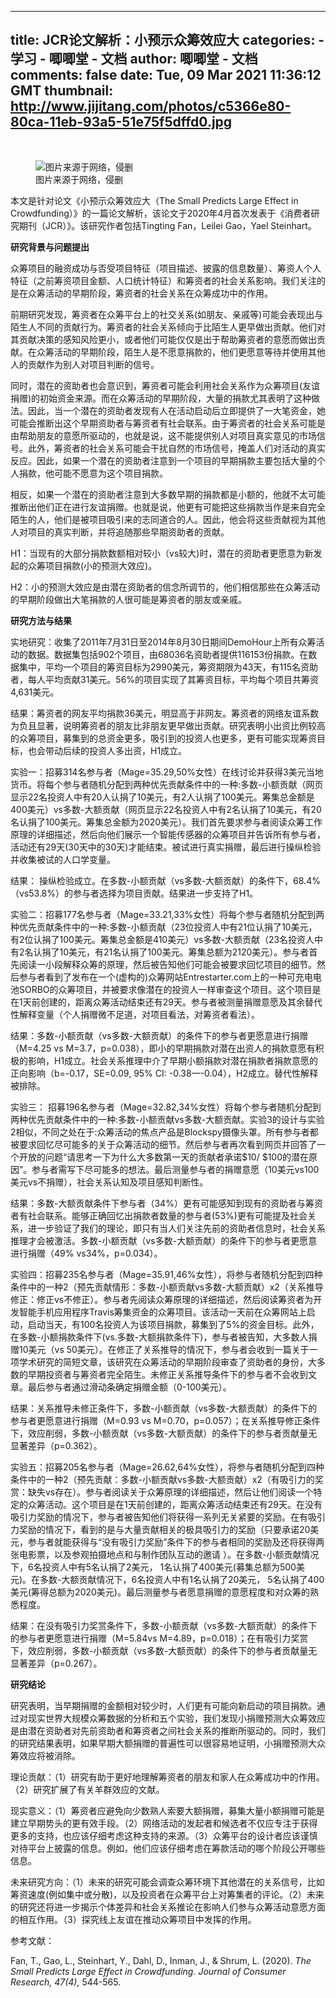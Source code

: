 
---
title: JCR论文解析：小预示众筹效应大
categories: 
    - 学习
    - 唧唧堂 - 文档
author: 唧唧堂 - 文档
comments: false
date: Tue, 09 Mar 2021 11:36:12 GMT
thumbnail: http://www.jijitang.com/photos/c5366e80-80ca-11eb-93a5-51e75f5dffd0.jpg
---

<div>   
<p><br></p><figure class="article-figure"><img src="http://www.jijitang.com/photos/c5366e80-80ca-11eb-93a5-51e75f5dffd0.jpg" alt="图片来源于网络，侵删" referrerpolicy="no-referrer"><figcaption>图片来源于网络，侵删</figcaption></figure><p>本文是针对论文《小预示众筹效应大（The Small Predicts Large Effect in Crowdfunding）》的一篇论文解析，该论文于2020年4月首次发表于《消费者研究期刊（JCR）》。该研究作者包括Tingting Fan，Leilei Gao，Yael Steinhart。</p><p><b>研究背景与问题提出</b></p><p>众筹项目的融资成功与否受项目特征（项目描述、披露的信息数量）、筹资人个人特征（之前筹资项目金额、人口统计特征）和筹资者的社会关系影响。我们关注的是在众筹活动的早期阶段，筹资者的社会关系在众筹成功中的作用。</p><p>前期研究发现，筹资者在众筹平台上的社交关系(如朋友、亲戚等)可能会表现出与陌生人不同的贡献行为。筹资者的社会关系倾向于比陌生人更早做出贡献。他们对其贡献决策的感知风险更小，或者他们可能仅仅是出于帮助筹资者的意愿而做出贡献。在众筹活动的早期阶段，陌生人是不愿意捐款的，他们更愿意等待并使用其他人的贡献作为别人对项目判断的信号。</p><p>同时，潜在的资助者也会意识到，筹资者可能会利用社会关系作为众筹项目(友谊捐赠)的初始资金来源。而在众筹活动的早期阶段，大量的捐款尤其表明了这种做法。因此，当一个潜在的资助者发现有人在活动启动后立即提供了一大笔资金，她可能会推断出这个早期资助者与筹资者有社会联系。由于筹资者的社会关系可能是由帮助朋友的意愿所驱动的，也就是说，这不能提供别人对项目真实意见的市场信号。此外，筹资者的社会关系可能会干扰自然的市场信号，掩盖人们对活动的真实反应。因此，如果一个潜在的资助者注意到一个项目的早期捐款主要包括大量的个人捐款，他可能不愿意为这个项目捐款。</p><p>相反，如果一个潜在的资助者注意到大多数早期的捐款都是小额的，他就不太可能推断出他们正在进行友谊捐赠。也就是说，他更有可能把这些捐款当作是来自完全陌生的人，他们是被项目吸引来的志同道合的人。因此，他会将这些贡献视为其他人对项目的真实判断，并将追随那些早期资助者的贡献。</p><p>H1：当现有的大部分捐款数额相对较小（vs较大)时，潜在的资助者更愿意为新发起的众筹项目捐款(小的预测大效应)。</p><p>H2：小的预测大效应是由潜在资助者的信念所调节的，他们相信那些在众筹活动的早期阶段做出大笔捐款的人很可能是筹资者的朋友或亲戚。</p><p><b>研究方法与结果</b></p><p>实地研究：收集了2011年7月31日至2014年8月30日期间DemoHour上所有众筹活动的数据。数据集包括902个项目，由68036名资助者提供116153份捐款。在数据集中，平均一个项目的筹资目标为2990美元，筹资期限为43天，有115名资助者，每人平均贡献31美元。56%的项目实现了其筹资目标，平均每个项目共筹资4,631美元。</p><p>结果：筹资者的网友平均捐款36美元，明显高于非网友。筹资者的网络友谊系数为负且显著，说明筹资者的朋友比非朋友更早做出贡献。研究表明小出资比例较高的众筹项目，募集到的总资金更多，吸引到的投资人也更多，更有可能实现筹资目标，也会带动后续的投资人多出资，H1成立。</p><p>实验一：招募314名参与者（Mage=35.29,50%女性）在线讨论并获得3美元当地货币。将每个参与者随机分配到两种优先贡献条件中的一种:多数-小额贡献（网页显示22名投资人中有20人认捐了10美元，有2人认捐了100美元。筹集总金额是400美元）vs多数-大额贡献（网页显示22名投资人中有2名认捐了10美元，有20名认捐了100美元。筹集总金额为2020美元）。我们首先要求参与者阅读众筹工作原理的详细描述，然后向他们展示一个智能传感器的众筹项目并告诉所有参与者，活动还有29天(30天中的30天)才能结束。被试进行真实捐赠，最后进行操纵检验并收集被试的人口学变量。</p><p>结果： 操纵检验成立。在多数-小额贡献（vs多数-大额贡献）的条件下，68.4%（vs53.8%）的参与者选择为项目贡献。结果进一步支持了H1。</p><p>实验二：招募177名参与者（Mage=33.21,33%女性）将每个参与者随机分配到两种优先贡献条件中的一种:多数-小额贡献（23位投资人中有21位认捐了10美元，有2位认捐了100美元。筹集总金额是410美元）vs多数-大额贡献（23名投资人中有2名认捐了10美元，有21名认捐了100美元。筹集总额为2120美元）。参与者首先阅读一小段解释众筹的原理，然后被告知他们可能会被要求回忆项目的细节。然后参与者看到了发布在一个(虚构的)众筹网站Entrestarter.com上的一种可充电电池SORBO的众筹项目，并被要求像潜在的投资人一样审查这个项目。这个项目是在1天前创建的，距离众筹活动结束还有29天。参与者被测量捐赠意愿及其余替代性解释变量（个人捐赠微不足道，对项目看法，对筹资者看法）。</p><p>结果：多数-小额贡献（vs多数-大额贡献）的条件下的参与者更愿意进行捐赠（M=4.25 vs M=3.7，p=0.038），即小的早期捐款对潜在出资人的捐款意愿有积极的影响，H1成立。社会关系推理中介了早期小额捐款对潜在捐款者捐款意愿的正向影响（b=-0.17，SE=0.09, 95% CI: -0.38—-0.04），H2成立。替代性解释被排除。</p><p>实验三： 招募196名参与者（Mage=32.82,34%女性）将每个参与者随机分配到两种优先贡献条件中的一种:多数-小额贡献vs多数-大额贡献。实验3的设计与实验2相似，不同之处在于:众筹活动的焦点产品是Blockspy摄像头罩。所有参与者都被要求回忆尽可能多的关于众筹活动的细节。然后参与者再次看到网页并回答了一个开放的问题“请思考一下为什么大多数第一天的贡献者承诺$10/ $100的潜在原因”。参与者需写下尽可能多的想法。最后测量参与者的捐赠意愿（10美元vs100美元vs不捐赠），社会关系认知及项目感知判断性。</p><p>结果：多数-大额贡献条件下参与者（34%）更有可能感知到现有的资助者与筹资者有社会联系。能够正确回忆出捐款者数量的参与者(53%)更有可能提及社会关系，进一步验证了我们的理论，即只有当人们关注先前的资助者信息时，社会关系推理才会被激活。多数-小额贡献（vs多数-大额贡献）的条件下的参与者更愿意进行捐赠（49% vs34%，p=0.034）。</p><p>实验四：招募235名参与者（Mage=35.91,46%女性），将参与者随机分配到四种条件中的一种2（预先贡献情形：多数-小额贡献vs多数-大额贡献）x2（关系推导修正：修正vs不修正）。参与者先阅读众筹原理的详细描述，然后阅读筹资者为开发智能手机应用程序Travis筹集资金的众筹项目。该活动一天前在众筹网站上启动，启动当天，有100名投资人为该项目捐款，募集到了5%的资金目标。此外，在多数-小额捐款条件下(vs.多数-大额捐款条件下)，参与者被告知，大多数人捐赠10美元（vs 50美元）。在修正了关系推导的情况下，参与者会收到一篇关于一项学术研究的简短文章，该研究在众筹活动的早期阶段审查了资助者的身份，大多数的早期投资者与筹资者完全陌生。未修正关系推导条件下的参与者不会收到文章。最后参与者通过滑动条确定捐赠金额（0-100美元）。</p><p>结果：关系推导未修正条件下，多数-小额贡献（vs多数-大额贡献）的条件下的参与者更愿意进行捐赠（M=0.93 vs M=0.70，p=0.057）；在关系推导修正条件下，效应削弱，多数-小额贡献（vs多数-大额贡献）的条件下的参与者贡献量无显著差异（p=0.362）。</p><p>实验五：招募205名参与者（Mage=26.62,64%女性），将参与者随机分配到四种条件中的一种2（预先贡献：多数-小额贡献vs多数-大额贡献）x2（有吸引力的奖赏：缺失vs存在）。参与者阅读关于众筹原理的详细描述，然后让他们阅读一个特定的众筹活动。这个项目是在1天前创建的，距离众筹活动结束还有29天。在没有吸引力奖励的情况下，参与者被告知他们将获得一系列无关紧要的奖励。在有吸引力奖励的情况下，看到的是与大量贡献相关的极具吸引力的奖励（只要承诺20美元，参与者就能获得与“没有吸引力奖励”条件下的参与者相同的奖励及还将获得两张电影票，以及参观拍摄地点和与制作团队互动的邀请 ）。在多数-小额贡献情况下，6名投资人中有5名认捐了2美元， 1名认捐了400美元(募集总额为500美元)。在多数-大额贡献情况下，6名投资人中有1名认捐了20美元， 5名认捐了400美元(筹得总额为2020美元)。最后测量参与者愿意捐赠的意愿程度和对众筹的熟悉程度。</p><p>结果：在没有吸引力奖赏条件下，多数-小额贡献（vs多数-大额贡献）的条件下的参与者更愿意进行捐赠（M=5.84vs M=4.89，p=0.018）；在有吸引力奖赏下，效应削弱，多数-小额贡献（vs多数-大额贡献）的条件下的参与者贡献量无显著差异（p=0.267）。</p><p><b>研究结论</b></p><p>研究表明，当早期捐赠的金额相对较少时，人们更有可能向新启动的项目捐款。通过对现实世界大规模众筹数据的分析和五个实验，我们发现小捐赠预测大众筹效应是由潜在资助者对先前资助者和筹资者之间社会关系的推断所驱动的。同时，我们的研究结果表明，如果早期大额捐赠的普遍性可以很容易地证明，小捐赠预测大众筹效应将被消除。</p><p>理论贡献：（1）研究有助于更好地理解筹资者的朋友和家人在众筹成功中的作用。（2）研究扩展了有关羊群效应的文献。</p><p>现实意义：（1）筹资者应避免向少数熟人索要大额捐赠，募集大量小额捐赠可能是建立早期势头的更有效手段。（2）网络活动的发起者和候选者不仅应专注于获得更多的支持，也应该仔细考虑这种支持的来源。（3）众筹平台的设计者应该谨慎对待平台上披露的信息。例如，他们应该仔细考虑在筹款活动的哪个阶段公开哪些信息。</p><p>未来研究方向：（1）未来的研究可能会调查众筹环境下其他潜在的关系信号，比如筹资速度(例如集中或分散)，以及投资者在众筹平台上对筹集者的评论。（2）未来的研究还将进一步揭示个体差异和社会关系推论在影响人们参与众筹活动意愿方面的相互作用。（3）探究线上友谊在推动众筹项目中发挥的作用。</p><p>参考文献：</p><p>Fan, T., Gao, L., Steinhart, Y., Dahl, D., Inman, J., & Shrum, L. (2020).<i> The Small Predicts Large Effect in Crowdfunding. Journal of Consumer Research, 47(4),</i> 544-565.</p><p><br></p><p><br></p><p><br></p><p><br></p><p><br></p><p><br></p>  
</div>
            